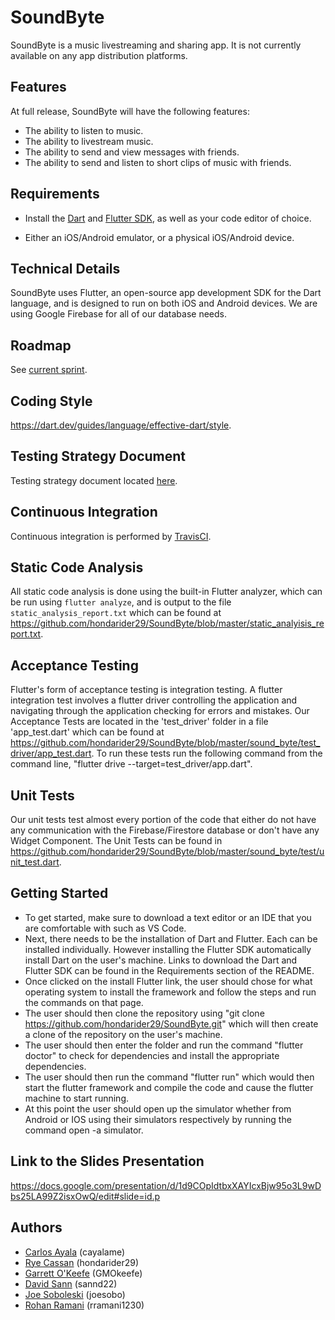# SoundByte

SoundByte is a music livestreaming and sharing app. It is not currently available on any app distribution platforms.

## Features

At full release, SoundByte will have the following features:

- The ability to listen to music.
- The ability to livestream music.
- The ability to send and view messages with friends.
- The ability to send and listen to short clips of music with friends.

## Requirements

- Install the [Dart]( https://dart.dev/get-dart ) and [Flutter SDK]( https://flutter.dev/docs/get-started/install ), as well as your code editor of choice.

- Either an iOS/Android emulator, or a physical iOS/Android device.

## Technical Details

SoundByte uses Flutter, an open-source app development SDK for the Dart language, and is designed to run on both iOS and Android devices. We are using Google Firebase for all of our database needs.

## Roadmap

See [current sprint](https://github.com/hondarider29/SoundByte/projects/8).

## Coding Style

https://dart.dev/guides/language/effective-dart/style.

## Testing Strategy Document

Testing strategy document located [here](https://docs.google.com/document/d/1T2xsMfm-x3glku9qY-0on-asgXoOdzL7I0qZY4TWYU4/edit?usp=sharing). 

## Continuous Integration

Continuous integration is performed by [TravisCI](https://travis-ci.com/hondarider29/SoundByte/).

## Static Code Analysis

All static code analysis is done using the built-in Flutter analyzer, which can be run using ```flutter analyze```, and is output to the file ```static_analysis_report.txt``` which can be found at https://github.com/hondarider29/SoundByte/blob/master/static_analyisis_report.txt.


## Acceptance Testing

Flutter's form of acceptance testing is integration testing. A flutter integration test involves a flutter driver controlling the application and navigating through the application checking for errors and mistakes. Our Acceptance Tests are located in the 'test_driver' folder in a file 'app_test.dart' which can be found at https://github.com/hondarider29/SoundByte/blob/master/sound_byte/test_driver/app_test.dart. To run these tests run the following command from the command line, "flutter drive --target=test_driver/app.dart".

## Unit Tests

Our unit tests test almost every portion of the code that either do not have any communication with the Firebase/Firestore database or don't have any Widget Component. The Unit Tests can be found in https://github.com/hondarider29/SoundByte/blob/master/sound_byte/test/unit_test.dart.

## Getting Started
- To get started, make sure to download a text editor or an IDE that you are comfortable with such as VS Code. 
- Next, there needs to be the installation of Dart and Flutter. Each can be installed individually. However installing the Flutter SDK automatically install Dart on the user's machine. Links to download the Dart and Flutter SDK can be found in the Requirements section of the README. 
- Once clicked on the install Flutter link, the user should chose for what operating system to install the framework and follow the steps and run the commands on that page. 
- The user should then clone the repository using "git clone https://github.com/hondarider29/SoundByte.git" which will then create a clone of the repository on the user's machine.
- The user should then enter the folder and run the command  "flutter doctor" to check for dependencies and install the appropriate dependencies.
- The user should then run the command "flutter run" which would then start the flutter framework and compile the code and cause the flutter machine to start running.
- At this point the user should open up the simulator whether from Android or IOS using their simulators respectively by running the command open -a simulator. 

## Link to the Slides Presentation
https://docs.google.com/presentation/d/1d9COpIdtbxXAYIcxBjw95o3L9wDbs25LA99Z2isxOwQ/edit#slide=id.p

## Authors

- [Carlos Ayala](github.com/cayalame) (cayalame)
- [Rye Cassan](github.com/hondarider29) (hondarider29)
- [Garrett O'Keefe](GMOkeefe) (GMOkeefe)
- [David Sann](github.com/sannd22) (sannd22)
- [Joe Soboleski](github.com/joesobo) (joesobo)
- [Rohan Ramani](github.com/rramani1230) (rramani1230)
